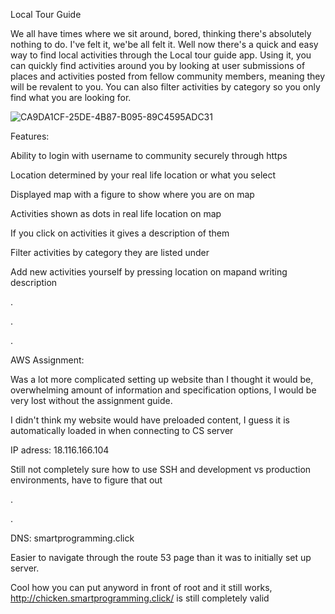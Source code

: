 Local Tour Guide


We all have times where we sit around, bored,
thinking there's absolutely nothing to do. I've 
felt it, we'be all felt it. Well now there's a
quick and easy way to find local activities 
through the Local tour guide app. Using it,
you can quickly find activities around you by
looking at user submissions of places and 
activities posted from fellow community members,
meaning they will be revalent to you. You can also
filter activities by category so you only 
find what you are looking for.

![CA9DA1CF-25DE-4B87-B095-89C4595ADC31](https://user-images.githubusercontent.com/123617877/215238229-4cd7ea4f-07bf-4570-bafe-e2741f53f3de.jpeg) 


Features:

Ability to login with username to community securely through https 

Location determined by your real life location or what you select

Displayed map with a figure to show where you are on map

Activities shown as dots in real life location on map

If you click on activities it gives a description of them

Filter activities by category they are listed under

Add new activities yourself by pressing location on mapand writing description

.

.

.

AWS Assignment:

Was a lot more complicated setting up website than I thought it would be, overwhelming amount of information and specification options, I would be very lost without the assignment guide.

I didn't think my website would have preloaded content, I guess it is automatically loaded in when connecting to CS server

IP adress: 18.116.166.104

Still not completely sure how to use SSH and development vs production environments, have to figure that out

.

.


DNS: smartprogramming.click

Easier to navigate through the route 53 page than it was to initially set up server.

Cool how you can put anyword in front of root and it still works, http://chicken.smartprogramming.click/ is still completely valid


